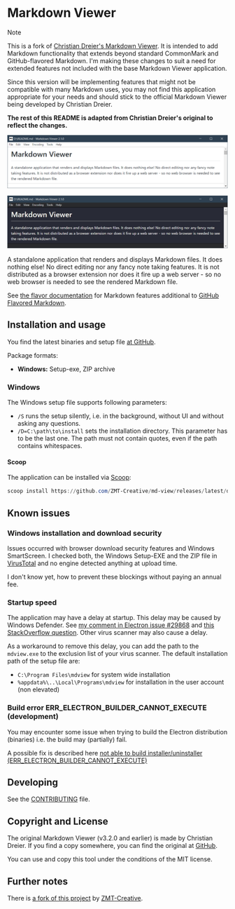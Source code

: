 # Markdown Viewer

> [!NOTE]
> This is a fork of [Christian Dreier's Markdown Viewer](https://github.com/c3er/mdview). It is
> intended to add Markdown functionality that extends beyond standard CommonMark and GitHub-flavored Markdown.
> I'm making these changes to suit a need for extended features not included with the base Markdown Viewer
> application.
>
> Since this version will be implementing features that might not be compatible with many Markdown uses,
> you may not find this application appropriate for your needs and should stick to the
> official Markdown Viewer being developed by Christian Dreier.
>
> **The rest of this README is adapted from Christian Dreier's original to reflect the changes.**

![Screenshot of the application in light mode](doc/assets/screenshot-light.png)

![Screenshot of the application in dark mode](doc/assets/screenshot-dark.png)

A standalone application that renders and displays Markdown files. It does nothing else! No direct editing nor any fancy note taking features. It is not distributed as a browser extension nor does it fire up a web server - so no web browser is needed to see the rendered Markdown file.

See [the flavor documentation](doc/flavor.md) for Markdown features additional to [GitHub Flavored Markdown](https://docs.github.com/en/get-started/writing-on-github/getting-started-with-writing-and-formatting-on-github/quickstart-for-writing-on-github).

## Installation and usage

You find the latest binaries and setup file [at GitHub](https://github.com/ZMT-Creative/md-view/releases/latest).

Package formats:

- **Windows:** Setup-exe, ZIP archive
<!-- - **Linux:** AppImage package
- **macOS:** DMG package -->

### Windows

The Windows setup file supports following parameters:

- `/S` runs the setup silently, i.e. in the background, without UI and without asking any questions.
- `/D=C:\path\to\install` sets the installation directory. This parameter has to be the last one. The path must not contain quotes, even if the path contains whitespaces.

#### Scoop

The application can be installed via [Scoop](https://scoop.sh/):

```powershell
scoop install https://github.com/ZMT-Creative/md-view/releases/latest/download/mdview.json
```

## Known issues

### Windows installation and download security

Issues occurred with browser download security features and Windows SmartScreen. I checked both, the Windows Setup-EXE and the ZIP file in [VirusTotal](https://www.virustotal.com) and no engine detected anything at upload time.

I don't know yet, how to prevent these blockings without paying an annual fee.

### Startup speed

The application may have a delay at startup. This delay may be caused by Windows Defender. See [my comment in Electron issue #29868](https://github.com/electron/electron/issues/29868#issuecomment-869049066) and [this StackOverflow question](https://stackoverflow.com/questions/67982430/windows-defender-slowing-down-electron-startup). Other virus scanner may also cause a delay.

As a workaround to remove this delay, you can add the path to the `mdview.exe` to the exclusion list of your virus scanner. The default installation path of the setup file are:

- `C:\Program Files\mdview` for system wide installation
- `%appdata%\..\Local\Programs\mdview` for installation in the user account (non elevated)

### Build error ERR_ELECTRON_BUILDER_CANNOT_EXECUTE (development)

You may encounter some issue when trying to build the Electron distribution (binaries) i.e. the build may (partially) fail.

A possible fix is described here [not able to build installer/uninstaller (ERR_ELECTRON_BUILDER_CANNOT_EXECUTE)](./doc/development-build-installer-issue.md)

## Developing

See the [CONTRIBUTING](CONTRIBUTING.md) file.

## Copyright and License

The original Markdown Viewer (v3.2.0 and earlier) is made by Christian Dreier. If you find a copy somewhere, you can find the original at [GitHub](https://github.com/c3er/mdview).

You can use and copy this tool under the conditions of the MIT license.

## Further notes

There is [a fork of this project](https://github.com/ZMT-Creative/md-view) by [ZMT-Creative](https://github.com/ZMT-Creative).
